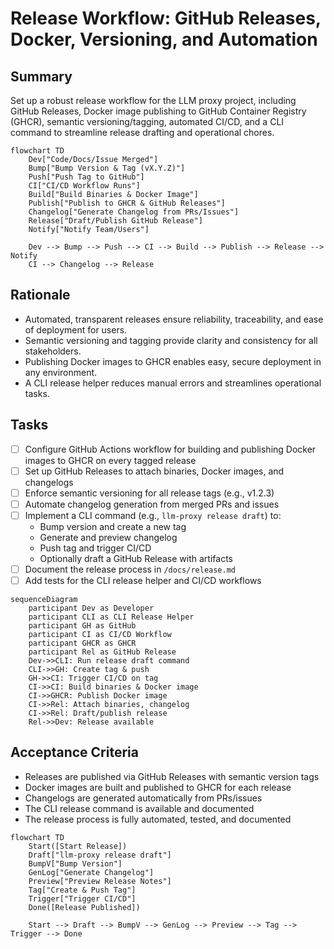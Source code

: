 # Release Workflow: GitHub Releases, Docker, Versioning, and Automation

## Summary
Set up a robust release workflow for the LLM proxy project, including GitHub Releases, Docker image publishing to GitHub Container Registry (GHCR), semantic versioning/tagging, automated CI/CD, and a CLI command to streamline release drafting and operational chores.

```mermaid
flowchart TD
    Dev["Code/Docs/Issue Merged"]
    Bump["Bump Version & Tag (vX.Y.Z)"]
    Push["Push Tag to GitHub"]
    CI["CI/CD Workflow Runs"]
    Build["Build Binaries & Docker Image"]
    Publish["Publish to GHCR & GitHub Releases"]
    Changelog["Generate Changelog from PRs/Issues"]
    Release["Draft/Publish GitHub Release"]
    Notify["Notify Team/Users"]

    Dev --> Bump --> Push --> CI --> Build --> Publish --> Release --> Notify
    CI --> Changelog --> Release
```

## Rationale
- Automated, transparent releases ensure reliability, traceability, and ease of deployment for users.
- Semantic versioning and tagging provide clarity and consistency for all stakeholders.
- Publishing Docker images to GHCR enables easy, secure deployment in any environment.
- A CLI release helper reduces manual errors and streamlines operational tasks.

## Tasks
- [ ] Configure GitHub Actions workflow for building and publishing Docker images to GHCR on every tagged release
- [ ] Set up GitHub Releases to attach binaries, Docker images, and changelogs
- [ ] Enforce semantic versioning for all release tags (e.g., v1.2.3)
- [ ] Automate changelog generation from merged PRs and issues
- [ ] Implement a CLI command (e.g., `llm-proxy release draft`) to:
    - Bump version and create a new tag
    - Generate and preview changelog
    - Push tag and trigger CI/CD
    - Optionally draft a GitHub Release with artifacts
- [ ] Document the release process in `/docs/release.md`
- [ ] Add tests for the CLI release helper and CI/CD workflows

```mermaid
sequenceDiagram
    participant Dev as Developer
    participant CLI as CLI Release Helper
    participant GH as GitHub
    participant CI as CI/CD Workflow
    participant GHCR as GHCR
    participant Rel as GitHub Release
    Dev->>CLI: Run release draft command
    CLI->>GH: Create tag & push
    GH->>CI: Trigger CI/CD on tag
    CI->>CI: Build binaries & Docker image
    CI->>GHCR: Publish Docker image
    CI->>Rel: Attach binaries, changelog
    CI->>Rel: Draft/publish release
    Rel->>Dev: Release available
```

## Acceptance Criteria
- Releases are published via GitHub Releases with semantic version tags
- Docker images are built and published to GHCR for each release
- Changelogs are generated automatically from PRs/issues
- The CLI release command is available and documented
- The release process is fully automated, tested, and documented

```mermaid
flowchart TD
    Start([Start Release])
    Draft["llm-proxy release draft"]
    BumpV["Bump Version"]
    GenLog["Generate Changelog"]
    Preview["Preview Release Notes"]
    Tag["Create & Push Tag"]
    Trigger["Trigger CI/CD"]
    Done([Release Published])

    Start --> Draft --> BumpV --> GenLog --> Preview --> Tag --> Trigger --> Done
``` 